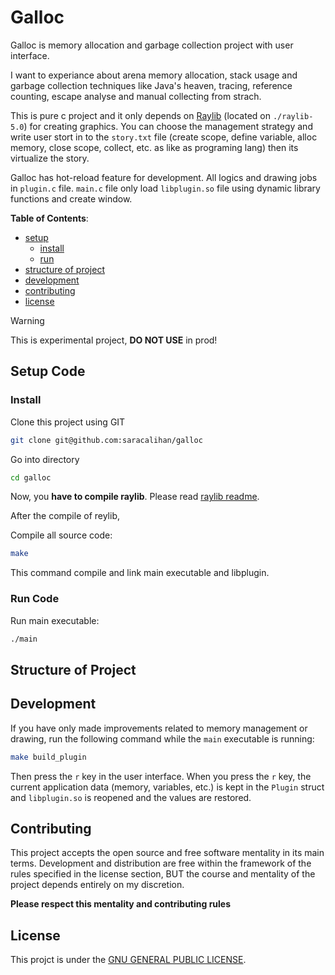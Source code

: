 # Galloc
Galloc is memory allocation and garbage collection project with user interface.

I want to experiance about arena memory allocation, stack usage and garbage collection
techniques like Java's heaven, tracing, reference counting, escape analyse and manual
collecting from strach.

This is pure c project and it only depends on [Raylib](https://www.raylib.com/) (located on `./raylib-5.0`) for creating graphics.
You can choose the management strategy and write user stort in to the `story.txt` file
(create scope, define variable, alloc memory, close scope, collect, etc. as like as programing lang)
then its virtualize the story.


Galloc has hot-reload feature for development. All logics and drawing jobs in
`plugin.c` file. `main.c` file only load `libplugin.so` file using dynamic library
functions and create window.

**Table of Contents**:

- [setup](#setup-code)
  - [install](#install-source-code)
  - [run](#run-code)
- [structure of project](#structure-of-project)
- [development](#development)
- [contributing](#contributing)
- [license](#license)

> [!WARNING]
> This is experimental project, **DO NOT USE** in prod!

## Setup Code

### Install
Clone this project using GIT

```bash
git clone git@github.com:saracalihan/galloc
```

Go into directory

```bash
cd galloc
```

Now, you **have to compile raylib**. Please read [raylib readme](./raylib-5.0/README.md).

After the compile of reylib,

Compile all source code:

```bash
make
```

This command compile and link main executable and libplugin.

### Run Code

Run main executable:
```bash
./main
```

## Structure of Project

## Development
If you have only made improvements related to memory management or drawing,
run the following command while the `main` executable is running:

```bash
make build_plugin
```

Then press the `r` key in the user interface. When you press the `r` key,
the current application data (memory, variables, etc.) is kept in the
`Plugin` struct and `libplugin.so` is reopened and the values are restored.

## Contributing
This project accepts the open source and free software mentality in its main terms.
Development and distribution are free within the framework of the rules specified
in the license section, BUT the course and mentality of the project depends entirely
on my discretion.

**Please respect this mentality and contributing rules**

## License
This projct is under the [GNU GENERAL PUBLIC LICENSE](./LICENSE).
